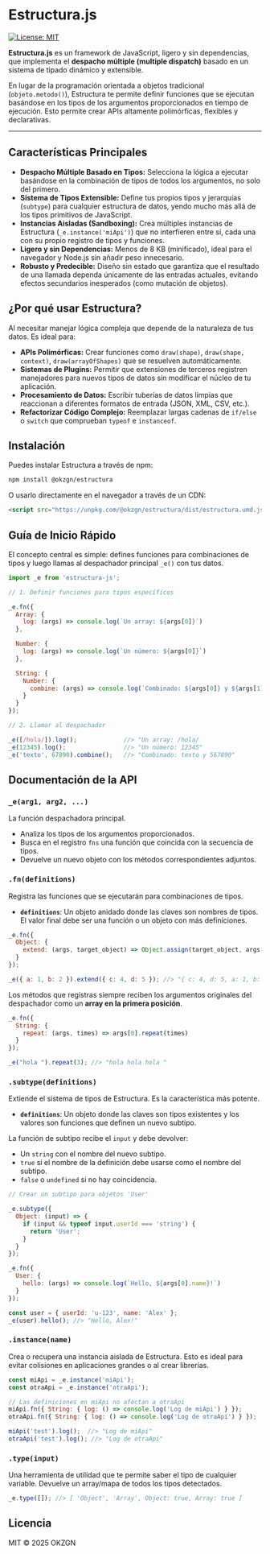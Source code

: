 # Estructura.js

[![License: MIT](https://img.shields.io/badge/License-MIT-yellow.svg)](https://opensource.org/licenses/MIT)

**Estructura.js** es un framework de JavaScript, ligero y sin dependencias, que implementa el **despacho múltiple (multiple dispatch)** basado en un sistema de tipado dinámico y extensible.

En lugar de la programación orientada a objetos tradicional (`objeto.metodo()`), Estructura te permite definir funciones que se ejecutan basándose en los tipos de los argumentos proporcionados en tiempo de ejecución. Esto permite crear APIs altamente polimórficas, flexibles y declarativas.

---

## Características Principales

*   **Despacho Múltiple Basado en Tipos:** Selecciona la lógica a ejecutar basándose en la combinación de tipos de todos los argumentos, no solo del primero.
*   **Sistema de Tipos Extensible:** Define tus propios tipos y jerarquías (`subtype`) para cualquier estructura de datos, yendo mucho más allá de los tipos primitivos de JavaScript.
*   **Instancias Aisladas (Sandboxing):** Crea múltiples instancias de Estructura (`_e.instance('miApi')`) que no interfieren entre sí, cada una con su propio registro de tipos y funciones.
*   **Ligero y sin Dependencias:** Menos de 8 KB (minificado), ideal para el navegador y Node.js sin añadir peso innecesario.
*   **Robusto y Predecible:** Diseño sin estado que garantiza que el resultado de una llamada dependa únicamente de las entradas actuales, evitando efectos secundarios inesperados (como mutación de objetos).

## ¿Por qué usar Estructura?

Al necesitar manejar lógica compleja que depende de la naturaleza de tus datos. Es ideal para:

*   **APIs Polimórficas:** Crear funciones como `draw(shape)`, `draw(shape, context)`, `draw(arrayOfShapes)` que se resuelven automáticamente.
*   **Sistemas de Plugins:** Permitir que extensiones de terceros registren manejadores para nuevos tipos de datos sin modificar el núcleo de tu aplicación.
*   **Procesamiento de Datos:** Escribir tuberías de datos limpias que reaccionan a diferentes formatos de entrada (JSON, XML, CSV, etc.).
*   **Refactorizar Código Complejo:** Reemplazar largas cadenas de `if/else` o `switch` que comprueban `typeof` e `instanceof`.

## Instalación

Puedes instalar Estructura a través de npm:

```bash
npm install @okzgn/estructura
```

O usarlo directamente en el navegador a través de un CDN:

```html
<script src="https://unpkg.com/@okzgn/estructura/dist/estructura.umd.js"></script>
```

## Guía de Inicio Rápido

El concepto central es simple: defines funciones para combinaciones de tipos y luego llamas al despachador principal `_e()` con tus datos.

```javascript
import _e from 'estructura-js';

// 1. Definir funciones para tipos específicos

_e.fn({
  Array: {
    log: (args) => console.log(`Un array: ${args[0]}`)
  },

  Number: {
    log: (args) => console.log(`Un número: ${args[0]}`)
  },

  String: {
    Number: {
      combine: (args) => console.log(`Combinado: ${args[0]} y ${args[1]}`)
    }
  }
});

// 2. Llamar al despachador

_e([/hola/]).log();             //> "Un array: /hola/
_e(12345).log();                //> "Un número: 12345"
_e('texto', 67890).combine();   //> "Combinado: texto y 567890"
```

## Documentación de la API

### `_e(arg1, arg2, ...)`

La función despachadora principal.

*   Analiza los tipos de los argumentos proporcionados.
*   Busca en el registro `fns` una función que coincida con la secuencia de tipos.
*   Devuelve un nuevo objeto con los métodos correspondientes adjuntos.

### `.fn(definitions)`

Registra las funciones que se ejecutarán para combinaciones de tipos.

*   **`definitions`**: Un objeto anidado donde las claves son nombres de tipos. El valor final debe ser una función o un objeto con más definiciones.

```javascript
_e.fn({
  Object: {
    extend: (args, target_object) => Object.assign(target_object, args[0])
  }
});

_e({ a: 1, b: 2 }).extend({ c: 4, d: 5 }); //> "{ c: 4, d: 5, a: 1, b: 2 }"
```

Los métodos que registras siempre reciben los argumentos originales del despachador como un **array en la primera posición**.

```javascript
_e.fn({
  String: {
    repeat: (args, times) => args[0].repeat(times)
  }
});

_e("hola ").repeat(3); //> "hola hola hola "
```

### `.subtype(definitions)`

Extiende el sistema de tipos de Estructura. Es la característica más potente.

*   **`definitions`**: Un objeto donde las claves son tipos existentes y los valores son funciones que definen un nuevo subtipo.

La función de subtipo recibe el `input` y debe devolver:
*   Un `string` con el nombre del nuevo subtipo.
*   `true` si el nombre de la definición debe usarse como el nombre del subtipo.
*   `false` o `undefined` si no hay coincidencia.

```javascript
// Crear un subtipo para objetos 'User'

_e.subtype({
  Object: (input) => {
    if (input && typeof input.userId === 'string') {
      return 'User';
    }
  }
});

_e.fn({
  User: {
    hello: (args) => console.log(`Hello, ${args[0].name}!`)
  }
});

const user = { userId: 'u-123', name: 'Alex' };
_e(user).hello(); //> "Hello, Alex!"
```

### `.instance(name)`

Crea o recupera una instancia aislada de Estructura. Esto es ideal para evitar colisiones en aplicaciones grandes o al crear librerías.

```javascript
const miApi = _e.instance('miApi');
const otraApi = _e.instance('otraApi');

// Las definiciones en miApi no afectan a otraApi
miApi.fn({ String: { log: () => console.log('Log de miApi') } });
otraApi.fn({ String: { log: () => console.log('Log de otraApi') } });

miApi('test').log();  //> "Log de miApi"
otraApi('test').log(); //> "Log de otraApi"
```

### `.type(input)`

Una herramienta de utilidad que te permite saber el tipo de cualquier variable. Devuelve un array/mapa de todos los tipos detectados.

```javascript
_e.type([]); //> [ 'Object', 'Array', Object: true, Array: true ]
```

## Licencia

MIT © 2025 OKZGN